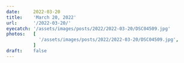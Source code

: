 ```yaml
---
date:     2022-03-20
title:    'March 20, 2022'
url:      '/2022-03-20/'
eyecatch: '/assets/images/posts/2022/2022-03-20/DSC04509.jpg'
photos:   [
            '/assets/images/posts/2022/2022-03-20/DSC04509.jpg',
          ]
draft:    false
---
```

